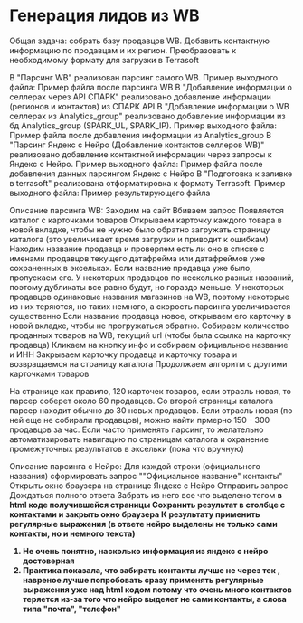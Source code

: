 # Генерация лидов из WB

Общая задача: собрать базу продавцов WB. Добавить контактную информацию по продавцам и их регион. Преобразовать к необходимому формату для загрузки в Terrasoft

В "Парсинг WB" реализован парсинг самого WB.
Пример выходного файла: Пример файла после парсинга WB
В "Добавление информации о селлерах через API СПАРК" реализовано добавление информации (регионов и контактов) из СПАРК API
В "Добавление информации о WB селлерах из Analytics_group" реализовано добавление информации из бд Analytics_group (SPARK_UL, SPARK_IP).
Пример выходного файла: Пример файла после добавления информации из Analytics_group
В "Парсинг Яндекс с Нейро (Добавление контактов селлеров WB)" реализовано добавление контактной информации через запросы к Яндекс с Нейро.
Пример выходного файла: Пример файла после добавления данных парсингом Яндекс с Нейро
В "Подготовка к заливке в terrasoft" реализована отформатировка к формату Terrasoft.
Пример выходного файла: Пример результирующего файла 

Описание парсинга WB:
    Заходим на сайт
  Вбиваем запрос
  Появляется каталог с карточками товаров
  Открываем карточку каждого товара в новой вкладке, чтобы не нужно было обратно загружать страницу каталога (это увеличивает время загрузки и приводит к ошибкам)
  Находим название продавца и проверяем есть ли оно в списке с именами продавцов текущего датафрейма или датафреймов уже сохраненных в эксельках.
  Если название продавца уже было, пропускаем его. 
    У некоторых продавцов по несколько разных названий, поэтому дубликаты все равно будут, но гораздо меньше.
    У некоторых продавцов одинаковые названия магазинов на WB, поэтому некоторые из них теряются, но таких немного, а скорость парсинга увеличивается существенно
  Если название продавца новое, открываем его карточку в новой вкладке, чтобы не прогружаться обратно.
  Собираем количество проданных товаров на WB, текущий url (чтобы была ссылка на карточку продавца)
  Кликаем на кнопку инфо и собираем официальное название и ИНН
  Закрываем карточку продавца и карточку товара и возвращаемся на страницу каталога
  Продолжаем алгоритм с другими карточками товаров

На странице как правило, 120 карточек товаров, если отрасль новая, то парсер соберет около 60 продавцов.
Со второй страницы каталога парсер находит обычно до 30 новых продавцов.
Если отрасль новая (по ней еще не собирали продавцов), можно найти прмерно 150 - 300 продавцов за час.
Если часто применять парсинг, то желательно автоматизировать навигацию по страницам каталога и охранение промежуточных результатов в эксельки (пока что вручную)


Описание парсинга с Нейро:
  Для каждой строки (официального названия) сформировать запрос ""Официальное название" контакты"
  Открыть окно браузера на странице Яндекс с Нейро
  Отправить запрос
  Дождаться полного ответа
  Забрать из него все что выделено тегом <strong> в html коде получившейся страницы
  Сохранить результат в столбце с контактами и закрыть окно браузера
  К результату применить регулярные выражения (в ответе нейро выделены не только сами контакты, но и немного текста)

1. Не очень понятно, насколько информация из яндекс с нейро достоверная
2. Практика показала, что забирать контакты лучше не через тек <strong>, навреное лучше попробовать сразу применять регулярные выражения уже над html кодом
   потому что очень много контактов теряется из-за того что нейро выдеяет не сами контакты, а слова типа "почта", "телефон"

